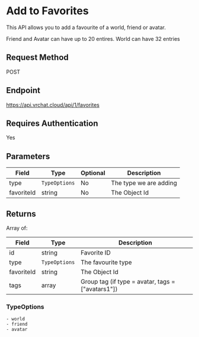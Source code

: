 
# Add to Favorites

This API allows you to add a favourite of a world, friend or avatar.

Friend and Avatar can have up to 20 entires. World can have 32 entries

## Request Method 
POST

## Endpoint
https://api.vrchat.cloud/api/1/favorites

## Requires Authentication
Yes

## Parameters

Field | Type | Optional | Description
------|------|----------|------------
type | `TypeOptions` | No | The type we are adding
favoriteId | string | No | The Object Id

## Returns 

Array of:

Field | Type | Description
------|------|------------
id | string | Favorite ID
type | `TypeOptions` | The favourite type
favoriteId | string | The Object Id
tags | array | Group tag (if type = avatar, tags = ["avatars1"])

### TypeOptions

    - world
    - friend
    - avatar
